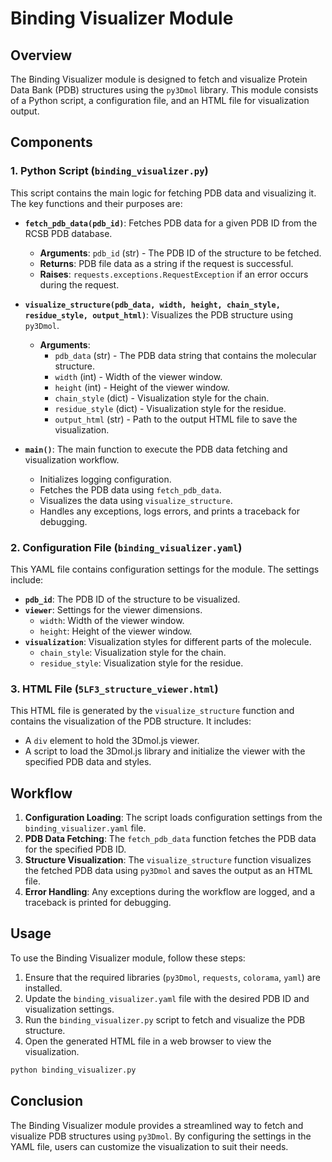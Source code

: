 # Binding Visualizer Module

## Overview

The Binding Visualizer module is designed to fetch and visualize Protein Data Bank (PDB) structures using the `py3Dmol` library. This module consists of a Python script, a configuration file, and an HTML file for visualization output.

## Components

### 1. Python Script (`binding_visualizer.py`)

This script contains the main logic for fetching PDB data and visualizing it. The key functions and their purposes are:

- **`fetch_pdb_data(pdb_id)`**: Fetches PDB data for a given PDB ID from the RCSB PDB database.
  - **Arguments**: `pdb_id` (str) - The PDB ID of the structure to be fetched.
  - **Returns**: PDB file data as a string if the request is successful.
  - **Raises**: `requests.exceptions.RequestException` if an error occurs during the request.

- **`visualize_structure(pdb_data, width, height, chain_style, residue_style, output_html)`**: Visualizes the PDB structure using `py3Dmol`.
  - **Arguments**:
    - `pdb_data` (str) - The PDB data string that contains the molecular structure.
    - `width` (int) - Width of the viewer window.
    - `height` (int) - Height of the viewer window.
    - `chain_style` (dict) - Visualization style for the chain.
    - `residue_style` (dict) - Visualization style for the residue.
    - `output_html` (str) - Path to the output HTML file to save the visualization.

- **`main()`**: The main function to execute the PDB data fetching and visualization workflow.
  - Initializes logging configuration.
  - Fetches the PDB data using `fetch_pdb_data`.
  - Visualizes the data using `visualize_structure`.
  - Handles any exceptions, logs errors, and prints a traceback for debugging.

### 2. Configuration File (`binding_visualizer.yaml`)

This YAML file contains configuration settings for the module. The settings include:

- **`pdb_id`**: The PDB ID of the structure to be visualized.
- **`viewer`**: Settings for the viewer dimensions.
  - `width`: Width of the viewer window.
  - `height`: Height of the viewer window.
- **`visualization`**: Visualization styles for different parts of the molecule.
  - `chain_style`: Visualization style for the chain.
  - `residue_style`: Visualization style for the residue.

### 3. HTML File (`5LF3_structure_viewer.html`)

This HTML file is generated by the `visualize_structure` function and contains the visualization of the PDB structure. It includes:

- A `div` element to hold the 3Dmol.js viewer.
- A script to load the 3Dmol.js library and initialize the viewer with the specified PDB data and styles.

## Workflow

1. **Configuration Loading**: The script loads configuration settings from the `binding_visualizer.yaml` file.
2. **PDB Data Fetching**: The `fetch_pdb_data` function fetches the PDB data for the specified PDB ID.
3. **Structure Visualization**: The `visualize_structure` function visualizes the fetched PDB data using `py3Dmol` and saves the output as an HTML file.
4. **Error Handling**: Any exceptions during the workflow are logged, and a traceback is printed for debugging.

## Usage

To use the Binding Visualizer module, follow these steps:

1. Ensure that the required libraries (`py3Dmol`, `requests`, `colorama`, `yaml`) are installed.
2. Update the `binding_visualizer.yaml` file with the desired PDB ID and visualization settings.
3. Run the `binding_visualizer.py` script to fetch and visualize the PDB structure.
4. Open the generated HTML file in a web browser to view the visualization.

```bash
python binding_visualizer.py
```

## Conclusion

The Binding Visualizer module provides a streamlined way to fetch and visualize PDB structures using `py3Dmol`. By configuring the settings in the YAML file, users can customize the visualization to suit their needs.
